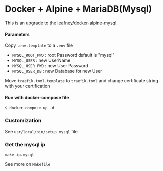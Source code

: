 # Docker + Alpine + MariaDB(Mysql)

This is an upgrade to the [leafney/docker-alpine-mysql](https://github.com/leafney/docker-alpine-mysql).

#### Parameters

Copy `.env.template` to a `.env` file

* `MYSQL_ROOT_PWD` : root Password default is "mysql"
* `MYSQL_USER`     : new UserName
* `MYSQL_USER_PWD` : new User Password
* `MYSQL_USER_DB`  : new Database for new User

Move `traefik.toml.template` to `traefik.toml` and change certificate string with your certification

#### Run with docker-compose file

```
$ docker-compose up -d
```

### Customization

See `usr/local/bin/setup_mysql` file

### Get the mysql ip

    make ip.mysql

See more on `Makefile`
